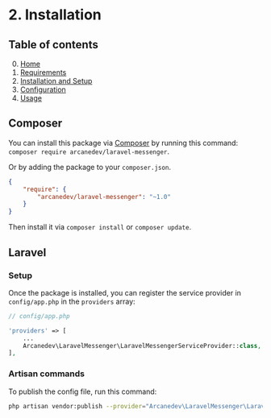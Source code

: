 # 2. Installation

## Table of contents

  0. [Home](0-Home.md)
  1. [Requirements](1-Requirements.md)
  2. [Installation and Setup](2-Installation-and-Setup.md)
  3. [Configuration](3-Configuration.md)
  4. [Usage](4-Usage.md)

## Composer

You can install this package via [Composer](http://getcomposer.org/) by running this command: `composer require arcanedev/laravel-messenger`.

Or by adding the package to your `composer.json`.

```json
{
    "require": {
        "arcanedev/laravel-messenger": "~1.0"
    }
}
```

Then install it via `composer install` or `composer update`.

## Laravel

### Setup

Once the package is installed, you can register the service provider in `config/app.php` in the `providers` array:

```php
// config/app.php

'providers' => [
    ...
    Arcanedev\LaravelMessenger\LaravelMessengerServiceProvider::class,
],
```

### Artisan commands

To publish the config file, run this command:

```bash
php artisan vendor:publish --provider="Arcanedev\LaravelMessenger\LaravelMessengerServiceProvider"
```

